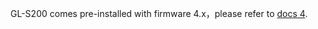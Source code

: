 GL-S200 comes pre-installed with firmware 4.x，please refer to [docs 4](https://docs.gl-inet.com/router/en/4/user_guide/gl-s200/first_time_setup/).